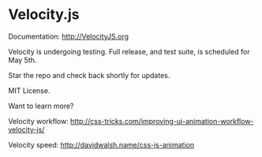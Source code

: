 Velocity.js
========

Documentation: http://VelocityJS.org

Velocity is undergoing testing. Full release, and test suite, is scheduled for May 5th.

Star the repo and check back shortly for updates.

MIT License.

Want to learn more?

Velocity workflow: http://css-tricks.com/improving-ui-animation-workflow-velocity-js/

Velocity speed: http://davidwalsh.name/css-js-animation
